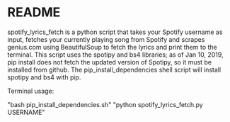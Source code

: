 # README

spotify_lyrics_fetch is a python script that takes your Spotify username as input, fetches your currently playing song from Spotify and scrapes genius.com using BeautifulSoup to fetch the lyrics and print them to the terminal. This script uses the spotipy and bs4 libraries; as of Jan 10, 2019, pip install does not fetch the updated version of Spotipy, so it must be installed from github. The pip_install_dependencies shell script will install spotipy and bs4 with pip. 

Terminal usage:

"bash pip_install_dependencies.sh"
"python spotify_lyrics_fetch.py USERNAME"
